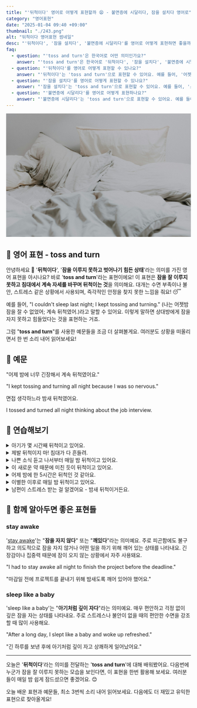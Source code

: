 ```yaml
---
title: "'뒤척이다' 영어로 어떻게 표현할까 😫 - 불면증에 시달리다, 잠을 설치다 영어로"
category: "영어표현"
date: "2025-01-04 09:40 +09:00"
thumbnail: "./243.png"
alt: "뒤척이다 영어표현 썸네일"
desc: "'뒤척이다', '잠을 설치다', '불면증에 시달리다'를 영어로 어떻게 표현하면 좋을까요? '어젯밤에 너무 긴장해서 뒤척였어', '스트레스 때문에 잠을 설치고 있어', '불면증 때문에 계속해서 뒤척이고 있어' 등을 영어로 표현하는 법을 배워봅시다. 다양한 예문을 통해서 연습하고 본인의 표현으로 만들어 보세요."
faq:
  - question: "'toss and turn'은 한국어로 어떤 의미인가요?"
    answer: "'toss and turn'은 한국어로 '뒤척이다', '잠을 설치다', '불면증에 시달리다' 등으로 번역될 수 있어요. 주로 잠을 잘 이루지 못하고 몸을 이리저리 움직이는 상황을 표현할 때 사용해요."
  - question: "'뒤척이다'를 영어로 어떻게 표현할 수 있나요?"
    answer: "'뒤척이다'는 'toss and turn'으로 표현할 수 있어요. 예를 들어, '어젯밤에 너무 긴장해서 뒤척였어'는 'I tossed and turned all night because I was so nervous'로 말할 수 있어요."
  - question: "'잠을 설치다'를 영어로 어떻게 표현할 수 있나요?"
    answer: "'잠을 설치다'는 'toss and turn'으로 표현할 수 있어요. 예를 들어, '스트레스 때문에 잠을 설치고 있어'는 'I'm tossing and turning because of stress'로 말할 수 있어요."
  - question: "'불면증에 시달리다'를 영어로 어떻게 표현하나요?"
    answer: "'불면증에 시달리다'는 'toss and turn'으로 표현할 수 있어요. 예를 들어, '불면증 때문에 계속해서 뒤척이고 있어'는 'I'm tossing and turning because of my insomnia'로 표현할 수 있어요."
---
```


![밤새 뒤척인듯한 침대](./243-1.jpg)

## 🌟 영어 표현 - toss and turn

안녕하세요 👋 '**뒤척이다**', '**잠을 이루지 못하고 벗어나기 힘든 상태**'라는 의미를 가진 영어 표현을 아시나요? 바로 '**toss and turn**'라는 표현이에요! 이 표현은 **잠을 잘 이루지 못하고 침대에서 계속 자세를 바꾸며 뒤척이는 것**을 의미해요. 대개는 수면 부족이나 불안, 스트레스 같은 상황에서 사용되며, 즉각적인 안정을 찾지 못한 느낌을 줘요! 😴

예를 들어, "I couldn't sleep last night; I kept tossing and turning." (나는 어젯밤 잠을 잘 수 없었어; 계속 뒤척였어.)라고 말할 수 있어요. 이렇게 말하면 상대방에게 잠을 자지 못하고 힘들었다는 것을 표현하는 거죠.

<div 
  data-inline-banner="🎉 새해에는 스픽 AI와 함께 영어 공부하자" 
  data-inline-banner-subtext="설날 특별 할인으로 60%할인 + 추가 7만원 할인! (~2/3)" 
  data-inline-banner-link="https://app.usespeak.com/kr-ko/sale/kr-affiliate-special/?ref=engple-inline"
  data-inline-banner-caption="해당 링크를 통해 구매시 일정액의 수수료를 지급받습니다.">
</div>

그럼 "**toss and turn**"를 사용한 예문들을 조금 더 살펴볼게요. 여러분도 상황을 떠올리면서 한 번 소리 내어 읽어보세요!

## 📖 예문

"어제 밤에 너무 긴장해서 계속 뒤척였어요."

"I kept tossing and turning all night because I was so nervous."

면접 생각하느라 밤새 뒤척였어요.

I tossed and turned all night thinking about the job interview.

## 💬 연습해보기

<details>
<summary>아기가 몇 시간째 뒤척이고 있어요.</summary>
<span>The baby's been tossing and turning for hours.</span>
</details>

<details>
<summary>제발 뒤척이지 마! 침대가 다 흔들려.</summary>
<span>Stop tossing and turning! You're shaking the whole bed.</span>
</details>

<details>
<summary>나쁜 소식 듣고 나서부터 매일 밤 뒤척이고 있어요.</summary>
<span>She's been tossing and turning every night since we got the bad news.</span>
</details>

<details>
<summary>이 새로운 약 때문에 미친 듯이 뒤척이고 있어요.</summary>
<span>These new pills are making me toss and turn like crazy.</span>
</details>

<details>
<summary>어제 밤에 한 5시간은 뒤척인 것 같아요.</summary>
<span>I must've tossed and turned for like five hours last night.</span>
</details>

<details>
<summary>이별한 이후로 매일 밤 뒤척이고 있어요.</summary>
<span>Ever since the breakup, I've been tossing and turning every night.</span>
</details>

<details>
<summary>남편이 스트레스 받는 걸 알겠어요 - 밤새 뒤척이거든요.</summary>
<span>I can tell when my husband's stressed - he tosses and turns all night.</span>
</details>

## 🤝 함께 알아두면 좋은 표현들

### stay awake

'[stay awake](/blog/in-english/119.stay/)'는 "**잠을 자지 않다**" 또는 "**깨있다**"라는 의미예요. 주로 피곤함에도 불구하고 의도적으로 잠을 자지 않거나 어떤 일을 하기 위해 깨어 있는 상태를 나타내요. 긴장감이나 집중력 때문에 잠이 오지 않는 상황에서 자주 사용돼요.

"I had to stay awake all night to finish the project before the deadline."

"마감일 전에 프로젝트를 끝내기 위해 밤새도록 깨어 있어야 했어요."

### sleep like a baby

'sleep like a baby'는 "**아기처럼 깊이 자다**"라는 의미예요. 매우 편안하고 걱정 없이 깊은 잠을 자는 상태를 나타내요. 주로 스트레스나 불안이 없을 때의 편안한 수면을 강조할 때 많이 사용해요.

"After a long day, I slept like a baby and woke up refreshed."

"긴 하루를 보낸 후에 아기처럼 깊이 자고 상쾌하게 일어났어요."

---

오늘은 '**뒤척이다**'라는 의미를 전달하는 '**toss and turn**'에 대해 배워봤어요. 다음번에 누군가 잠을 잘 이루지 못하는 모습을 보인다면, 이 표현을 한번 활용해 보세요. 여러분들이 매일 밤 쉽게 잠드셨으면 좋겠어요. 😊

오늘 배운 표현과 예문들, 최소 3번씩 소리 내어 읽어보세요. 다음에도 더 재밌고 유익한 표현으로 찾아올게요!
